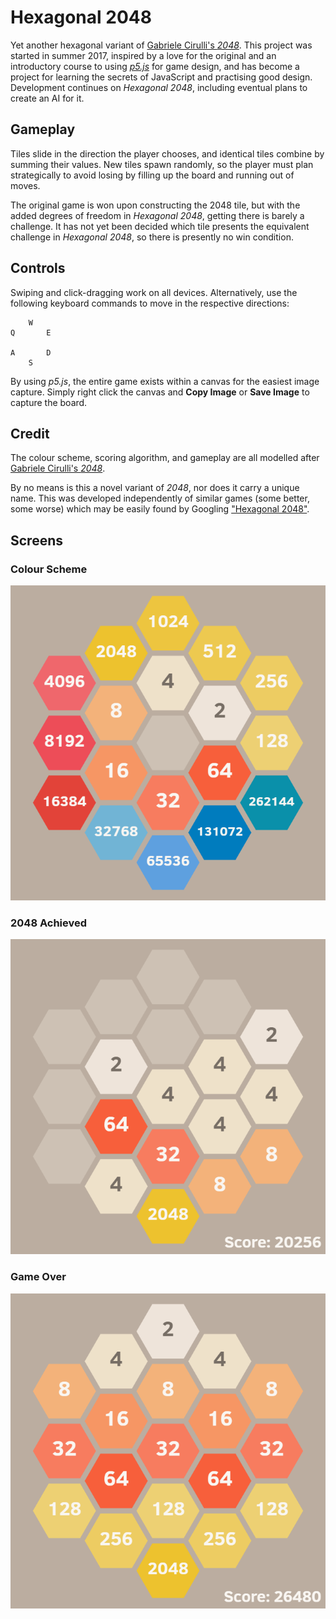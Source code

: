 [//]: # (permalink: /index.html)

# Hexagonal 2048

Yet another hexagonal variant of [Gabriele Cirulli's *2048*](https://play2048.co/). This project was started in summer 2017, inspired by a love for the original and an introductory course to using [*p5.js*](https://p5js.org/) for game design, and has become a project for learning the secrets of JavaScript and practising good design. Development continues on *Hexagonal 2048*, including eventual plans to create an AI for it.

## Gameplay

Tiles slide in the direction the player chooses, and identical tiles combine by summing their values. New tiles spawn randomly, so the player must plan strategically to avoid losing by filling up the board and running out of moves.

The original game is won upon constructing the $2048$ tile, but with the added degrees of freedom in *Hexagonal 2048*, getting there is barely a challenge. It has not yet been decided which tile presents the equivalent challenge in *Hexagonal 2048*, so there is presently no win condition.

## Controls

Swiping and click-dragging work on all devices. Alternatively, use the following keyboard commands to move in the respective directions:

        W
    Q       E

    A       D
        S

By using *p5.js*, the entire game exists within a canvas for the easiest image capture. Simply right click the canvas and **Copy Image** or **Save Image** to capture the board.

## Credit

The colour scheme, scoring algorithm, and gameplay are all modelled after [Gabriele Cirulli's *2048*](https://play2048.co/).

By no means is this a novel variant of *2048*, nor does it carry a unique name. This was developed independently of similar games (some better, some worse) which may be easily found by Googling ["Hexagonal 2048"](https://www.google.com/search?q=hexagonal%202048).

## Screens

### Colour Scheme

![The colour scheme for Hexagonal 2048.](img/Colour%20Scheme.png "Colour Scheme")

### 2048 Achieved

![A board with a newly merged 2048 tile.](img/2048%20Achieved.png "2048 Achieved")

### Game Over

![Game over: there are no moves left for the player.](img/Game%20Over.png "Game Over")
